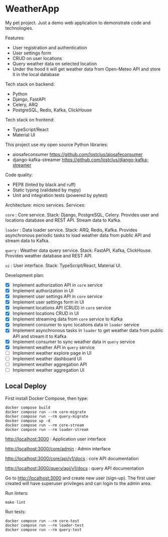 # WeatherApp

My pet project. Just a demo web application to demonstrate code and
technologies.

Features:
- User registration and authentication
- User settings form
- CRUD on user locations
- Query weather data on selected location
- Under the hood it will get weather data from Open-Meteo API and store it in the local database

Tech stack on backend:
- Python
- Django, FastAPI
- Celery, ARQ
- PostgreSQL, Redis, Kafka, ClickHouse

Tech stack on frontend:
- TypeScript/React
- Material UI

This project use my open source Python libraries:
- aiosafeconsumer <https://github.com/lostclus/aiosafeconsumer>
- django-kafka-streamer <https://github.com/lostclus/django-kafka-streamer>

Code quality:
- PEP8 (linted by black and ruff)
- Static typing (validated by mypy)
- Unit and integration tests (powered by pytest)

Architecture: micro services. Services:

`core`
: Core service. Stack: Django, PostgreSQL, Celery. Provides user and locations
database and REST API. Stream data to Kafka.

`loader`
: Data loader service. Stack: ARQ, Redis, Kafka. Provides asynchronous periodic
tasks to load weather data from public API and stream data to Kafka.

`query`
: Weather data query service. Stack: FastAPI, Kafka, ClickHouse. Provides
weather database and REST API.

`ui`
: User interface. Stack: TypeScript/React, Material UI.

Development plan:

- [x] Implement authorization API in `core` service
- [x] Implement authorization in UI
- [x] Implement user settings API in `core` service
- [x] Implement user settings form in UI
- [x] Implement locations API (CRUD) in `core` service
- [x] Implement locations CRUD in UI
- [x] Implement streaming data from `core` service to Kafka
- [x] Implement consumer to sync locations data in `loader` service
- [x] Implement asynchronous tasks in `loader` to get weather data from public API
  and stream it to Kafka
- [x] Implement consumer to sync weather data in `query` service
- [x] Implement weather API in `query` service
- [ ] Implement weather explore page in UI
- [ ] Implement weather dashboard UI
- [ ] Implement weather aggregation API
- [ ] Implement weather aggregation UI

## Local Deploy

First install Docker Compose, then type:

    docker compose build
    docker compose run --rm core-migrate
    docker compose run --rm query-migrate
    docker compose up -d
    docker compose run --rm core-stream
    docker compose run --rm loader-stream

<http://localhost:3000>
: Application user interface

<http://localhost:3000/core/admin>
: Admin interface

<http://localhost:3000/core/api/v1/docs>
: core API documentation

<http://localhost:3000/query/api/v1/docs>
: query API documentation

Go to <http://localhost:3000> and create new user (sign-up). The first user
created will have superuser privileges and can login to the admin area.

Run linters:

    make lint

Run tests:

    docker compose run --rm core-test
    docker compose run --rm loader-test
    docker compose run --rm query-test

